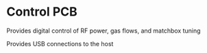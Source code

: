 # Control PCB

Provides digital control of RF power, gas flows, and matchbox tuning

Provides USB connections to the host

